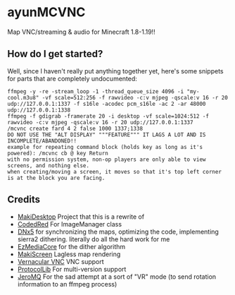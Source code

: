 # ayunMCVNC
 Map VNC/streaming & audio for Minecraft 1.8-1.19!!

## How do I get started?

Well, since I haven't really put anything together yet, here's some snippets for parts that are completely undocumented:
```
ffmpeg -y -re -stream_loop -1 -thread_queue_size 4096 -i "my-cool.m3u8" -vf scale=512:256 -f rawvideo -c:v mjpeg -qscale:v 16 -r 20 udp://127.0.0.1:1337 -f s16le -acodec pcm_s16le -ac 2 -ar 48000 udp://127.0.0.1:1338
ffmpeg -f gdigrab -framerate 20 -i desktop -vf scale=1024:512 -f rawvideo -c:v mjpeg -qscale:v 16 -r 20 udp://127.0.0.1:1337
/mcvnc create fard 4 2 false 1000 1337;1338
DO NOT USE THE "ALT DISPLAY" """FEATURE""" IT LAGS A LOT AND IS INCOMPLETE/ABANDONED!!
example for repeating command block (holds key as long as it's powered): /mcvnc cb @ key Return
with no permission system, non-op players are only able to view screens, and nothing else.
when creating/moving a screen, it moves so that it's top left corner is at the block you are facing.
```

## Credits
- [MakiDesktop](https://github.com/ayunami2000/MakiDesktop) Project that this is a rewrite of
- [CodedRed](https://www.youtube.com/channel/UC_kPUW3XPrCCRT9a4Pnf1Tg) For ImageManager class
- [DNx5](https://github.com/dnx5) for synchronizing the maps, optimizing the code, implementing sierra2 dithering. literally do all the hard work for me
- [EzMediaCore](https://github.com/MinecraftMediaLibrary/EzMediaCore) for the dither algorithm
- [MakiScreen](https://github.com/makitsune/MakiScreen) Lagless map rendering
- [Vernacular VNC](https://github.com/shinyhut/vernacular-vnc) VNC support
- [ProtocolLib](https://github.com/dmulloy2/ProtocolLib) For multi-version support
- [JeroMQ](https://github.com/zeromq/jeromq) For the sad attempt at a sort of "VR" mode (to send rotation information to an ffmpeg process)